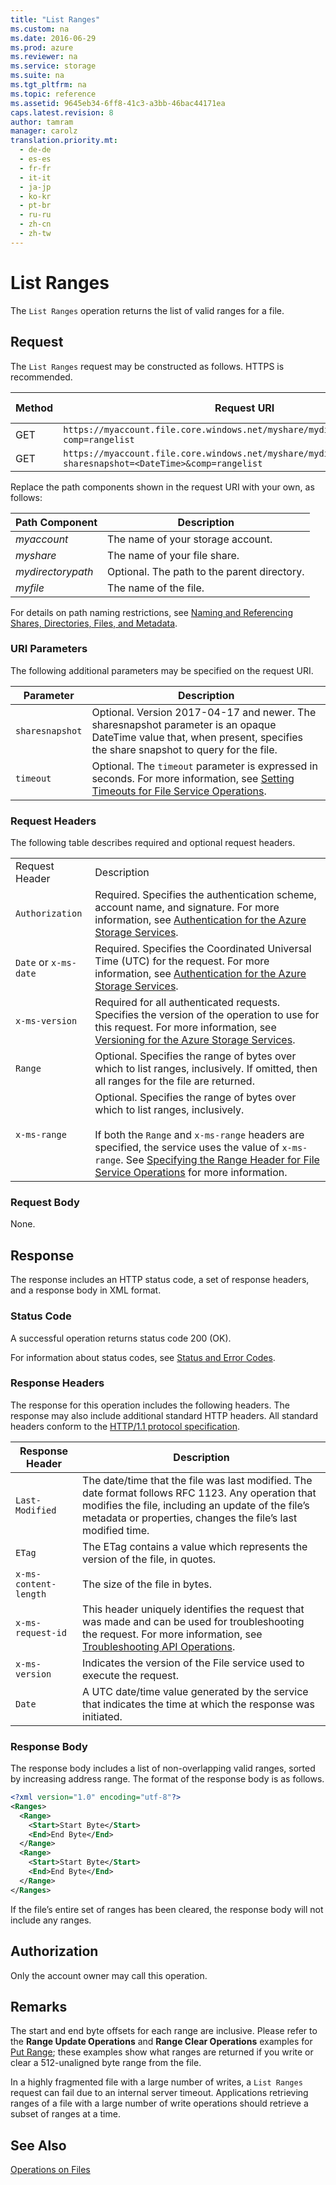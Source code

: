```yaml
---
title: "List Ranges"
ms.custom: na
ms.date: 2016-06-29
ms.prod: azure
ms.reviewer: na
ms.service: storage
ms.suite: na
ms.tgt_pltfrm: na
ms.topic: reference
ms.assetid: 9645eb34-6ff8-41c3-a3bb-46bac44171ea
caps.latest.revision: 8
author: tamram
manager: carolz
translation.priority.mt: 
  - de-de
  - es-es
  - fr-fr
  - it-it
  - ja-jp
  - ko-kr
  - pt-br
  - ru-ru
  - zh-cn
  - zh-tw
---
```

# List Ranges
The `List Ranges` operation returns the list of valid ranges for a file.  
  
## Request  
 The `List Ranges` request may be constructed as follows. HTTPS is recommended.  
  
|Method|Request URI|HTTP Version|  
|------------|-----------------|------------------|  
|GET|`https://myaccount.file.core.windows.net/myshare/mydirectorypath/myfile?comp=rangelist`|HTTP/1.1|  
|GET|`https://myaccount.file.core.windows.net/myshare/mydirectorypath/myfile?sharesnapshot=<DateTime>&comp=rangelist`|HTTP/1.1|  

Replace the path components shown in the request URI with your own, as follows:  
  
|Path Component|Description|  
|--------------------|-----------------|  
|*myaccount*|The name of your storage account.|  
|*myshare*|The name of your file share.|  
|*mydirectorypath*|Optional. The path to the parent directory.|  
|*myfile*|The name of the file.|  
  
 For details on path naming restrictions, see [Naming and Referencing Shares, Directories, Files, and Metadata](Naming-and-Referencing-Shares--Directories--Files--and-Metadata.md).  
  
### URI Parameters  
 The following additional parameters may be specified on the request URI.  
  
|Parameter|Description|  
|---------------|-----------------|  
|`sharesnapshot`|Optional. Version 2017-04-17 and newer. The sharesnapshot parameter is an opaque DateTime value that, when present, specifies the share snapshot to query for the file. |
|`timeout`|Optional. The `timeout` parameter is expressed in seconds. For more information, see [Setting Timeouts for File Service Operations](Setting-Timeouts-for-File-Service-Operations.md).|  
  
### Request Headers  
 The following table describes required and optional request headers.  
  
|||  
|-|-|  
|Request Header|Description|  
|`Authorization`|Required. Specifies the authentication scheme, account name, and signature. For more information, see [Authentication for the Azure Storage Services](authorization-for-the-azure-storage-services.md).|  
|`Date` or `x-ms-date`|Required. Specifies the Coordinated Universal Time (UTC) for the request. For more information, see [Authentication for the Azure Storage Services](authorization-for-the-azure-storage-services.md).|  
|`x-ms-version`|Required for all authenticated requests. Specifies the version of the operation to use for this request. For more information, see [Versioning for the Azure Storage Services](Versioning-for-the-Azure-Storage-Services.md).|  
|`Range`|Optional. Specifies the range of bytes over which to list ranges, inclusively. If omitted, then all ranges for the file are returned.|  
|`x-ms-range`|Optional. Specifies the range of bytes over which to list ranges, inclusively.<br /><br /> If both the `Range` and `x-ms-range` headers are specified, the service uses the value of `x-ms-range`. See [Specifying the Range Header for File Service Operations](Specifying-the-Range-Header-for-File-Service-Operations.md) for more information.|  
  
### Request Body  
 None.  
  
## Response  
 The response includes an HTTP status code, a set of response headers, and a response body in XML format.  
  
### Status Code  
 A successful operation returns status code 200 (OK).  
  
 For information about status codes, see [Status and Error Codes](Status-and-Error-Codes2.md).  
  
### Response Headers  
 The response for this operation includes the following headers. The response may also include additional standard HTTP headers. All standard headers conform to the [HTTP/1.1 protocol specification](http://go.microsoft.com/fwlink/?linkid=150478).  
  
|Response Header|Description|  
|---------------------|-----------------|  
|`Last-Modified`|The date/time that the file was last modified. The date format follows RFC 1123. Any operation that modifies the file, including an update of the file’s metadata or properties, changes the file’s last modified time.|  
|`ETag`|The ETag contains a value which represents the version of the file, in quotes.|  
|`x-ms-content-length`|The size of the file in bytes.|  
|`x-ms-request-id`|This header uniquely identifies the request that was made and can be used for troubleshooting the request. For more information, see [Troubleshooting API Operations](Troubleshooting-API-Operations.md).|  
|`x-ms-version`|Indicates the version of the File service used to execute the request.|  
|`Date`|A UTC date/time value generated by the service that indicates the time at which the response was initiated.|  
  
### Response Body  
 The response body includes a list of non-overlapping valid ranges, sorted by increasing address range. The format of the response body is as follows.  
  
```xml  
<?xml version="1.0" encoding="utf-8"?>  
<Ranges>  
  <Range>  
    <Start>Start Byte</Start>  
    <End>End Byte</End>  
  </Range>  
  <Range>  
    <Start>Start Byte</Start>  
    <End>End Byte</End>  
  </Range>  
</Ranges>  
```  
  
 If the file’s entire set of ranges has been cleared, the response body will not include any ranges.  
  
## Authorization  
 Only the account owner may call this operation.  
  
## Remarks  
 The start and end byte offsets for each range are inclusive. Please refer to the **Range Update Operations** and **Range Clear Operations** examples for [Put Range](Put-Range.md); these examples show what ranges are returned if you write or clear a 512-unaligned byte range from the file.  
  
 In a highly fragmented file with a large number of writes, a `List Ranges` request can fail due to an internal server timeout. Applications retrieving ranges of a file with a large number of write operations should retrieve a subset of ranges at a time.  
  
## See Also  
 [Operations on Files](Operations-on-Files.md)
